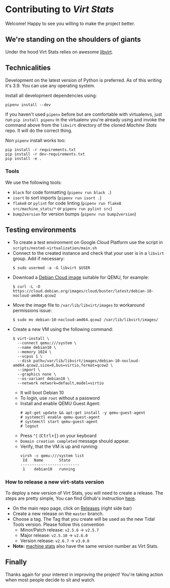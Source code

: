 # Contributing to _Virt Stats_

Welcome! Happy to see you willing to make the project better.

## We're standing on the shoulders of giants

Under the hood Virt Stats relies on awesome [libvirt](https://libvirt.org/).

## Technicalities

Development on the latest version of Python is preferred. As of this writing it's 3.9. You can use any operating system.

Install all development dependencies using:

```
pipenv install --dev
```

If you haven't used `pipenv` before but are comfortable with virtualenvs, just run `pip install pipenv` in the virtualenv you're already using and invoke the command above from the `libvirt` directory of the cloned _Machine Stats_ repo. It will do the correct thing.

Non `pipenv` install works too:

```
pip install -r requirements.txt
pip install -r dev-requirements.txt
pip install -e .
```

### Tools

We use the following tools:

* `black` for code formatting (`pipenv run black .`)
* `isort` to sort imports (`pipenv run isort .`)
* `flake8` or `pylint` for code linting (`pipenv run flake8
  src/machine_stats/*` or `pipenv run pylint src`)
* `bump2version` for version bumps (`pipenv run bump2version`)

## Testing environments

- To create a test environment on Google Cloud Platform use the script in `scripts/nested-virtualization/main.sh`
- Connect to the created instance and check that your user is in a `libvirt` group. Add if necessary:
    ```
    $ sudo usermod -a -G libvirt $USER
    ```
- Download a [Debian Cloud image](https://cloud.debian.org/images/cloud/) suitable for QEMU, for example:
    ```
    $ curl -L -O https://cloud.debian.org/images/cloud/buster/latest/debian-10-nocloud-amd64.qcow2
    ```
- Move the image file to `/var/lib/libvirt/images` to workaround permissions issue:
    ```
    $ sudo mv debian-10-nocloud-amd64.qcow2 /var/lib/libvirt/images/
    ```
- Create a new VM using the following command:
    ```
    $ virt-install \
      --connect qemu:///system \
      --name debian10 \
      --memory 1024 \
      --vcpus 1 \
      --disk path=/var/lib/libvirt/images/debian-10-nocloud-amd64.qcow2,size=8,bus=virtio,format=qcow2 \
      --import \
      --graphics none \
      --os-variant debian10 \
      --network network=default,model=virtio
    ```
  * It will boot Debian 10
  * To login, use `root` without a password
  * Install and enable QEMU Guest Agent:
      ```
      # apt-get update && apt-get install -y qemu-guest-agent
      # systemctl enable qemu-quest-agent
      # systemctl start qemu-guest-agent
      # logout
      ```
  * Press `^[` (<kbd>Ctrl+[</kbd>) on your keyboard
  * `Domain creation completed` message should appear.
  * Verify, that the VM is up and running:
      ```
      virsh -c qemu:///system list
       Id   Name       State
      --------------------------
       1    debian10   running
      ```

### How to release a new virt-stats version

To deploy a new version of Virt Stats, you will need to create a release. The steps are pretty simple, You can find Github's instruction [here](https://docs.github.com/en/repositories/releasing-projects-on-github/managing-releases-in-a-repository#creating-a-release).

* On the main repo page, click on [Releases](https://github.com/tidalmigrations/machine_stats/releases) (right side bar)
* Create a new release on the `master` branch.
* Choose a tag. The Tag that you create will be used as the new Tidal Tools version. Please follow this convention
  * Minor/Patch release: `v2.5.6` → `v2.5.7`
  * Major release: `v2.5.10` → `v2.6.0`
  * Version release: `v2.6.7` → `v3.0.0`
* **Note:** [machine stats](https://pypi.org/project/machine-stats/) also have the same version number as Virt Stats.

## Finally

Thanks again for your interest in improving the project! You're taking action
when most people decide to sit and watch.
